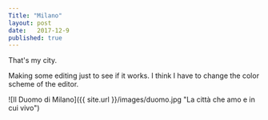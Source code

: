 ```yaml
---
Title: "Milano"
layout: post
date:   2017-12-9
published: true
---
```


That's my city.

Making some editing just to see if it works. I think I have to change the color scheme of the editor.

![Il Duomo di Milano]({{ site.url }}/images/duomo.jpg "La città che amo e in cui vivo")